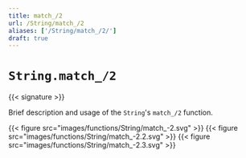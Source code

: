```yaml
---
title: match_/2
url: /String/match_/2
aliases: ['/String/match_/2/']
draft: true
---
```


# `String.match_/2`

{{< signature >}}

Brief description and usage of the `String`'s `match_/2` function.

{{< figure src="images/functions/String/match_-2.svg" >}}
{{< figure src="images/functions/String/match_-2.2.svg" >}}
{{< figure src="images/functions/String/match_-2.3.svg" >}}
